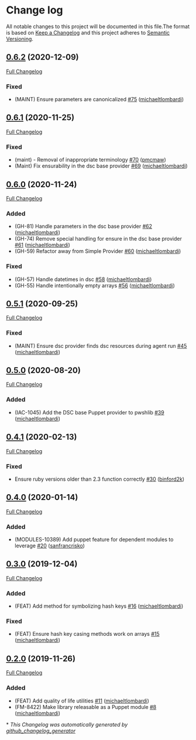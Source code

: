 # Change log

All notable changes to this project will be documented in this file.The format is based on [Keep a Changelog](http://keepachangelog.com/en/1.0.0/) and this project adheres to [Semantic Versioning](http://semver.org).

## [0.6.2](https://github.com/puppetlabs/ruby-pwsh/tree/0.6.2) (2020-12-09)

[Full Changelog](https://github.com/puppetlabs/ruby-pwsh/compare/0.6.1...0.6.2)

### Fixed

- \(MAINT\) Ensure parameters are canonicalized [\#75](https://github.com/puppetlabs/ruby-pwsh/pull/75) ([michaeltlombardi](https://github.com/michaeltlombardi))

## [0.6.1](https://github.com/puppetlabs/ruby-pwsh/tree/0.6.1) (2020-11-25)

[Full Changelog](https://github.com/puppetlabs/ruby-pwsh/compare/0.6.0...0.6.1)

### Fixed

- \(maint\) - Removal of inappropriate terminology [\#70](https://github.com/puppetlabs/ruby-pwsh/pull/70) ([pmcmaw](https://github.com/pmcmaw))
- \(Maint\) Fix ensurability in the dsc base provider [\#69](https://github.com/puppetlabs/ruby-pwsh/pull/69) ([michaeltlombardi](https://github.com/michaeltlombardi))

## [0.6.0](https://github.com/puppetlabs/ruby-pwsh/tree/0.6.0) (2020-11-24)

[Full Changelog](https://github.com/puppetlabs/ruby-pwsh/compare/0.5.1...0.6.0)

### Added

- \(GH-81\) Handle parameters in the dsc base provider [\#62](https://github.com/puppetlabs/ruby-pwsh/pull/62) ([michaeltlombardi](https://github.com/michaeltlombardi))
- \(GH-74\) Remove special handling for ensure in the dsc base provider [\#61](https://github.com/puppetlabs/ruby-pwsh/pull/61) ([michaeltlombardi](https://github.com/michaeltlombardi))
- \(GH-59\) Refactor away from Simple Provider [\#60](https://github.com/puppetlabs/ruby-pwsh/pull/60) ([michaeltlombardi](https://github.com/michaeltlombardi))

### Fixed

- \(GH-57\) Handle datetimes in dsc [\#58](https://github.com/puppetlabs/ruby-pwsh/pull/58) ([michaeltlombardi](https://github.com/michaeltlombardi))
- \(GH-55\) Handle intentionally empty arrays [\#56](https://github.com/puppetlabs/ruby-pwsh/pull/56) ([michaeltlombardi](https://github.com/michaeltlombardi))

## [0.5.1](https://github.com/puppetlabs/ruby-pwsh/tree/0.5.1) (2020-09-25)

[Full Changelog](https://github.com/puppetlabs/ruby-pwsh/compare/0.5.0...0.5.1)

### Fixed

- \(MAINT\) Ensure dsc provider finds dsc resources during agent run [\#45](https://github.com/puppetlabs/ruby-pwsh/pull/45) ([michaeltlombardi](https://github.com/michaeltlombardi))

## [0.5.0](https://github.com/puppetlabs/ruby-pwsh/tree/0.5.0) (2020-08-20)

[Full Changelog](https://github.com/puppetlabs/ruby-pwsh/compare/0.4.1...0.5.0)

### Added

- \(IAC-1045\) Add the DSC base Puppet provider to pwshlib [\#39](https://github.com/puppetlabs/ruby-pwsh/pull/39) ([michaeltlombardi](https://github.com/michaeltlombardi))

## [0.4.1](https://github.com/puppetlabs/ruby-pwsh/tree/0.4.1) (2020-02-13)

[Full Changelog](https://github.com/puppetlabs/ruby-pwsh/compare/0.4.0...0.4.1)

### Fixed

- Ensure ruby versions older than 2.3 function correctly [\#30](https://github.com/puppetlabs/ruby-pwsh/pull/30) ([binford2k](https://github.com/binford2k))

## [0.4.0](https://github.com/puppetlabs/ruby-pwsh/tree/0.4.0) (2020-01-14)

[Full Changelog](https://github.com/puppetlabs/ruby-pwsh/compare/0.3.0...0.4.0)

### Added

- \(MODULES-10389\) Add puppet feature for dependent modules to leverage [\#20](https://github.com/puppetlabs/ruby-pwsh/pull/20) ([sanfrancrisko](https://github.com/sanfrancrisko))

## [0.3.0](https://github.com/puppetlabs/ruby-pwsh/tree/0.3.0) (2019-12-04)

[Full Changelog](https://github.com/puppetlabs/ruby-pwsh/compare/0.2.0...0.3.0)

### Added

- \(FEAT\) Add method for symbolizing hash keys [\#16](https://github.com/puppetlabs/ruby-pwsh/pull/16) ([michaeltlombardi](https://github.com/michaeltlombardi))

### Fixed

- \(FEAT\) Ensure hash key casing methods work on arrays [\#15](https://github.com/puppetlabs/ruby-pwsh/pull/15) ([michaeltlombardi](https://github.com/michaeltlombardi))

## [0.2.0](https://github.com/puppetlabs/ruby-pwsh/tree/0.2.0) (2019-11-26)

[Full Changelog](https://github.com/puppetlabs/ruby-pwsh/compare/0.1.0...0.2.0)

### Added

- \(FEAT\) Add quality of life utilities [\#11](https://github.com/puppetlabs/ruby-pwsh/pull/11) ([michaeltlombardi](https://github.com/michaeltlombardi))
- \(FM-8422\) Make library releasable as a Puppet module [\#8](https://github.com/puppetlabs/ruby-pwsh/pull/8) ([michaeltlombardi](https://github.com/michaeltlombardi))



\* *This Changelog was automatically generated by [github_changelog_generator](https://github.com/github-changelog-generator/github-changelog-generator)*
